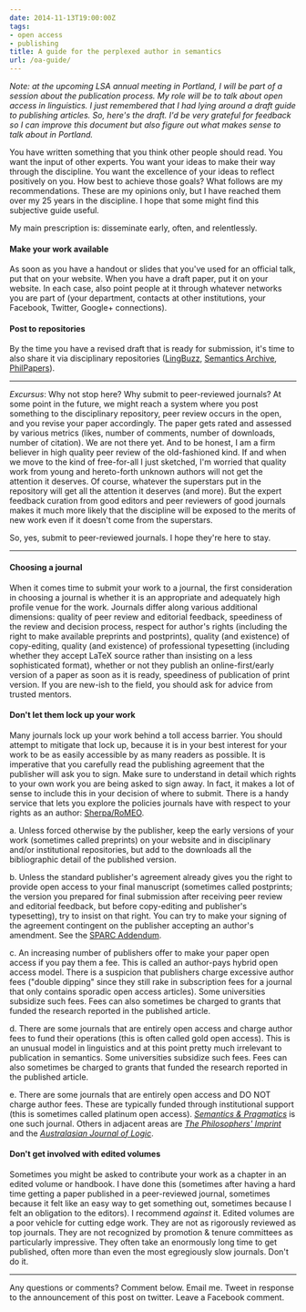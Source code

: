 ```yaml
---
date: 2014-11-13T19:00:00Z
tags:
- open access
- publishing
title: A guide for the perplexed author in semantics
url: /oa-guide/
---
```


*Note: at the upcoming LSA annual meeting in Portland, I will be part of a session about the publication process. My role will be to talk about open access in linguistics. I just remembered that I had lying around a draft guide to publishing articles. So, here's the draft. I'd be very grateful for feedback so I can improve this document but also figure out what makes sense to talk about in Portland.*

You have written something that you think other people should read. You want the input of other experts. You want your ideas to make their way through the discipline. You want the excellence of your ideas to reflect positively on you. How best to achieve those goals? What follows are my recommendations. These are my opinions only, but I have reached them over my 25 years in the discipline. I hope that some might find this subjective guide useful.

My main prescription is: disseminate early, often, and relentlessly. 

#### Make your work available

As soon as you have a handout or slides that you've used for an official talk, put that on your website. When you have a draft paper, put it on your website. In each case, also point people at it through whatever networks you are part of (your department, contacts at other institutions, your Facebook, Twitter, Google+ connections). 

#### Post to repositories

By the time you have a revised draft that is ready for submission, it's time to also share it via disciplinary repositories ([LingBuzz](http://ling.auf.net/), [Semantics Archive](http://semanticsarchive.net/), [PhilPapers](http://philpapers.org/)).

-----

*Excursus*: Why not stop here? Why submit to peer-reviewed journals? At some point in the future, we might reach a system where you post something to the disciplinary repository, peer review occurs in the open, and you revise your paper accordingly. The paper gets rated and assessed by various metrics (likes, number of comments, number of downloads, number of citation). We are not there yet. And to be honest, I am a firm believer in high quality peer review of the old-fashioned kind. If and when we move to the kind of free-for-all I just sketched, I'm worried that quality work from young and hereto-forth unknown authors will not get the attention it deserves. Of course, whatever the superstars put in the repository will get all the attention it deserves (and more). But the expert feedback curation from good editors and peer reviewers of good journals makes it much more likely that the discipline will be exposed to the merits of new work even if it doesn't come from the superstars. 

So, yes, submit to peer-reviewed journals. I hope they're here to stay.

-----

#### Choosing a journal

When it comes time to submit your work to a journal, the first consideration in choosing a journal is whether it is an appropriate and adequately high profile venue for the work. Journals differ along various additional dimensions: quality of peer review and editorial feedback, speediness of the review and decision process, respect for author's rights (including the right to make available preprints and postprints), quality (and existence) of copy-editing, quality (and existence) of professional typesetting (including whether they accept LaTeX source rather than insisting on a less sophisticated format), whether or not they publish an online-first/early version of a paper as soon as it is ready, speediness of publication of print version. If you are new-ish to the field, you should ask for advice from trusted mentors.

#### Don't let them lock up your work

Many journals lock up your work behind a toll access barrier. You should attempt to mitigate that lock up, because it is in your best interest for your work to be as easily accessible by as many readers as possible. It is imperative that you carefully read the publishing agreement that the publisher will ask you to sign. Make sure to understand in detail which rights to your own work you are being asked to sign away. In fact, it makes a lot of sense to include this in your decision of where to submit. There is a handy service that lets you explore the policies journals have with respect to your rights as an author: [Sherpa/RoMEO](http://www.sherpa.ac.uk/romeo/).

a. Unless forced otherwise by the publisher, keep the early versions of your work (sometimes called preprints) on your website and in disciplinary and/or institutional repositories, but add to the downloads all the bibliographic detail of the published version.

b. Unless the standard publisher's agreement already gives you the right to provide open access to your final manuscript (sometimes called postprints; the version you prepared for final submission after receiving peer review and editorial feedback, but before copy-editing and publisher's typesetting), try to insist on that right. You can try to make your signing of the agreement contingent on the publisher accepting an author's amendment. See the [SPARC Addendum](http://www.sparc.arl.org/resources/authors/addendum).

c. An increasing number of publishers offer to make your paper open access if you pay them a fee. This is called an author-pays hybrid open access model. There is a suspicion that publishers charge excessive author fees ("double dipping" since they still rake in subscription fees for a journal that only contains sporadic open access articles). Some universities subsidize such fees. Fees can also sometimes be charged to grants that funded the research reported in the published article.

d. There are some journals that are entirely open access and charge author fees to fund their operations (this is often called gold open access). This is an unusual model in linguistics and at this point pretty much irrelevant to publication in semantics. Some universities subsidize such fees. Fees can also sometimes be charged to grants that funded the research reported in the published article.

e. There are some journals that are entirely open access and DO NOT charge author fees. These are typically funded through institutional support (this is sometimes called platinum open access). *[Semantics & Pragmatics](http://semprag.org/)* is one such journal. Others in adjacent areas are *[The Philosophers' Imprint](http://www.philosophersimprint.org/)* and the *[Australasian Journal of Logic](http://ojs.victoria.ac.nz/ajl)*.

#### Don't get involved with edited volumes

Sometimes you might be asked to contribute your work as a chapter in an edited volume or handbook. I have done this (sometimes after having a hard time getting a paper published in a peer-reviewed journal, sometimes because it felt like an easy way to get something out, sometimes because I felt an obligation to the editors). I recommend *against* it. Edited volumes are a poor vehicle for cutting edge work. They are not as rigorously reviewed as top journals. They are not recognized by promotion & tenure committees as particularly impressive. They often take an enormously long time to get published, often more than even the most egregiously slow journals. Don't do it.

-----

Any questions or comments? Comment below. Email me. Tweet in response to the announcement of this post on twitter. Leave a Facebook comment.
